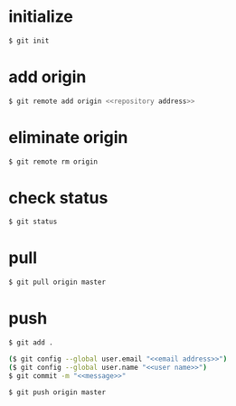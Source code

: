 # initialize
```bash
$ git init
```
# add origin
```bash
$ git remote add origin <<repository address>>
```
# eliminate origin
```bash
$ git remote rm origin
```
# check status
```bash
$ git status
```
# pull
```bash
$ git pull origin master
```
# push
```bash
$ git add .
```
```bash
($ git config --global user.email "<<email address>>")
($ git config --global user.name "<<user name>>")
$ git commit -m "<<message>>"
```
```bash
$ git push origin master
```
